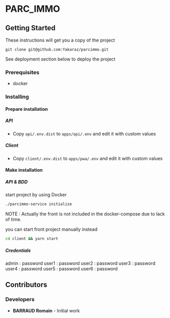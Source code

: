 # PARC_IMMO

## Getting Started

These instructions will get you a copy of the project

```
git clone git@github.com:Yakaraz/parcimmo.git
```

See deployment section below to deploy the project

### Prerequisites

- docker

### Installing

#### Prepare installation

##### API

- Copy `api/.env.dist` to `apps/api/.env` and edit it with custom values

##### Client

- Copy `client/.env.dist` to `apps/pwa/.env` and edit it with custom values

#### Make installation

##### API & BDD

start project by using Docker

```bash
./parcimmo-service initialize
```

NOTE : Actually the front is not included in the docker-compose due to lack of time.

you can start front project manually instead

```bash
cd client && yarn start
```

##### Credentials

admin : password
user1 : password
user2 : password
user3 : password
user4 : password
user5 : password
user6 : password

## Contributors

### Developers

- **BARRAUD Romain** - Initial work
